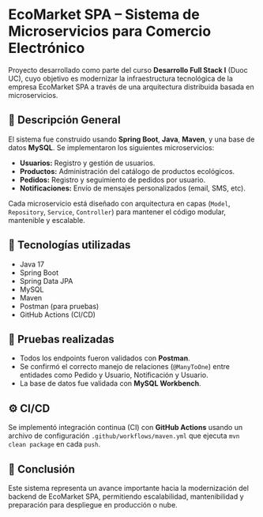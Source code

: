 # EcoMarket SPA – Sistema de Microservicios para Comercio Electrónico

Proyecto desarrollado como parte del curso **Desarrollo Full Stack I** (Duoc UC), cuyo objetivo es modernizar la infraestructura tecnológica de la empresa EcoMarket SPA a través de una arquitectura distribuida basada en microservicios.

## 🧩 Descripción General

El sistema fue construido usando **Spring Boot**, **Java**, **Maven**, y una base de datos **MySQL**. Se implementaron los siguientes microservicios:

- **Usuarios:** Registro y gestión de usuarios.
- **Productos:** Administración del catálogo de productos ecológicos.
- **Pedidos:** Registro y seguimiento de pedidos por usuario.
- **Notificaciones:** Envío de mensajes personalizados (email, SMS, etc).

Cada microservicio está diseñado con arquitectura en capas (`Model`, `Repository`, `Service`, `Controller`) para mantener el código modular, mantenible y escalable.

## 🧱 Tecnologías utilizadas

- Java 17
- Spring Boot
- Spring Data JPA
- MySQL
- Maven
- Postman (para pruebas)
- GitHub Actions (CI/CD)


## 🧪 Pruebas realizadas

- Todos los endpoints fueron validados con **Postman**.
- Se confirmó el correcto manejo de relaciones (`@ManyToOne`) entre entidades como Pedido y Usuario, Notificación y Usuario.
- La base de datos fue validada con **MySQL Workbench**.

## ⚙️ CI/CD

Se implementó integración continua (CI) con **GitHub Actions** usando un archivo de configuración `.github/workflows/maven.yml` que ejecuta `mvn clean package` en cada `push`.

## 📌 Conclusión

Este sistema representa un avance importante hacia la modernización del backend de EcoMarket SPA, permitiendo escalabilidad, mantenibilidad y preparación para despliegue en producción o nube.



